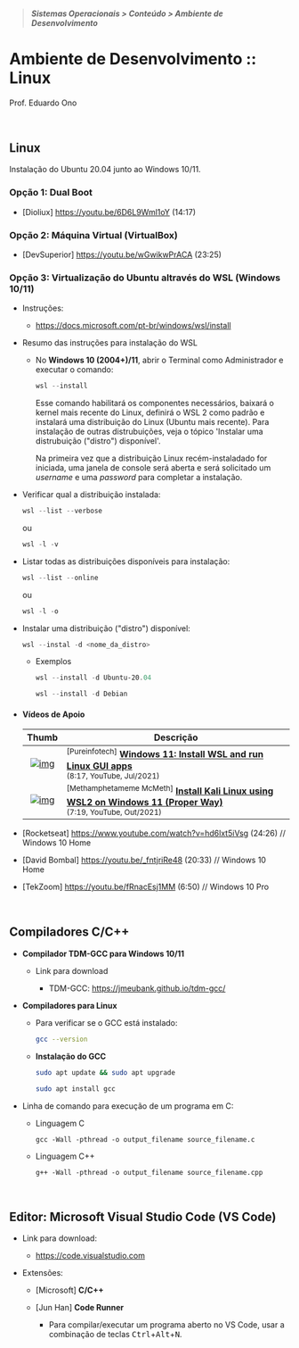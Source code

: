> <h5>Sistemas Operacionais > Conteúdo > Ambiente de Desenvolvimento</h5>

# Ambiente de Desenvolvimento :: Linux

Prof. Eduardo Ono

<br>

## Linux

<a id="ubuntu"></a>Instalação do Ubuntu 20.04 junto ao Windows 10/11.

### Opção 1: Dual Boot

* [Dioliux] https://youtu.be/6D6L9Wml1oY (14:17)

### Opção 2: Máquina Virtual (VirtualBox)

* [DevSuperior] https://youtu.be/wGwikwPrACA (23:25)

### Opção 3: Virtualização do Ubuntu altravés do WSL (Windows 10/11)

* Instruções:

  * https://docs.microsoft.com/pt-br/windows/wsl/install

* Resumo das instruções para instalação do WSL

  * No __Windows 10 (2004+)/11__, abrir o Terminal como Administrador e executar o comando:

    ```powershell
    wsl --install
    ```

    Esse comando habilitará os componentes necessários, baixará o kernel mais recente do Linux, definirá o WSL 2 como padrão e instalará uma distribuição do Linux (Ubuntu mais recente). Para instalação de outras distrubuições, veja o tópico 'Instalar uma distrubuição ("distro") disponível'.

    Na primeira vez que a distribuição Linux recém-instaladado for iniciada, uma janela de console será aberta e será solicitado um _username_ e uma _password_ para completar a instalação.

* Verificar qual a distribuição instalada:

  ```powershell
  wsl --list --verbose
  ```
  ou

  ```powershell
  wsl -l -v
  ```

* Listar todas as distribuições disponíveis para instalação:

  ```powershell
  wsl --list --online
  ```

  ou

  ```powershell
  wsl -l -o
  ```

* Instalar uma distribuição ("distro") disponível:

  ```powershell
  wsl --instal -d <nome_da_distro>
  ```

  * Exemplos

    ```powershell
    wsl --install -d Ubuntu-20.04
    ```

    ```powershell
    wsl --install -d Debian
    ```

* #### Vídeos de Apoio

  | Thumb | Descrição |
  | :-: | --- |
  | [![img](https://img.youtube.com/vi/FQ6ahcJOVz0/default.jpg)](https://www.youtube.com/watch?v=FQ6ahcJOVz0) | <sup>[Pureinfotech]</sup> [__Windows 11: Install WSL and run Linux GUI apps__](https://www.youtube.com/watch?v=FQ6ahcJOVz0)<br> <sub>(8:17, YouTube, Jul/2021)</sub>
  | [![img](https://img.youtube.com/vi/Qln40TVXdfE/default.jpg)](https://www.youtube.com/watch?v=Qln40TVXdfE) | <sup>[Methamphetameme McMeth]</sup> [__Install Kali Linux using WSL2 on Windows 11 (Proper Way)__](https://www.youtube.com/watch?v=Qln40TVXdfE)<br> <sub>(7:19, YouTube, Out/2021)</sub>

* [Rocketseat] https://www.youtube.com/watch?v=hd6lxt5iVsg (24:26)  // Windows 10 Home
* [David Bombal] https://youtu.be/_fntjriRe48 (20:33)  // Windows 10 Home
* [TekZoom] https://youtu.be/fRnacEsj1MM (6:50)  // Windows 10 Pro

<br>

## Compiladores C/C++

* __Compilador TDM-GCC para Windows 10/11__

  * Link para download

    * TDM-GCC: https://jmeubank.github.io/tdm-gcc/

* __Compiladores para Linux__

  * Para verificar se o GCC está instalado:

    ```bash
    gcc --version
    ```

  * __Instalação do GCC__

    ```bash
    sudo apt update && sudo apt upgrade
    ```

    ```bash
    sudo apt install gcc
    ```

* Linha de comando para execução de um programa em C:

  * Linguagem C

    `gcc -Wall -pthread -o output_filename source_filename.c`

  * Linguagem C++

    `g++ -Wall -pthread -o output_filename source_filename.cpp`

<br>

## Editor: Microsoft Visual Studio Code (VS Code)

* Link para download:

  * https://code.visualstudio.com

* Extensões:

  * [Microsoft] __C/C++__

  * [Jun Han] __Code Runner__
    * Para compilar/executar um programa aberto no VS Code, usar a combinação de teclas <kbd>Ctrl</kbd>+<kbd>Alt</kbd>+<kbd>N</kbd>.

<br>
